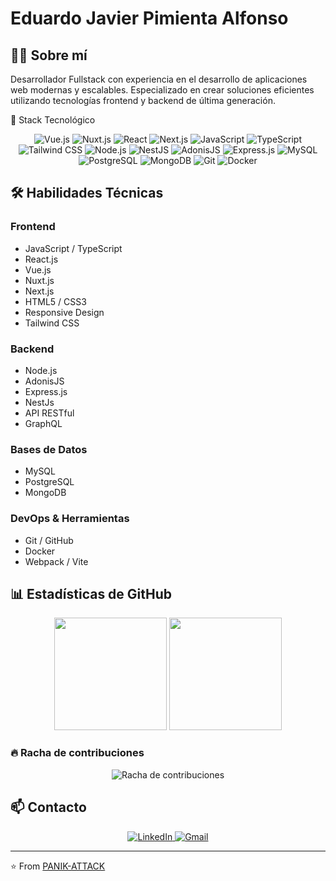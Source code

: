 # Eduardo Javier Pimienta Alfonso

## 👨‍💻 Sobre mí
Desarrollador Fullstack con experiencia en el desarrollo de aplicaciones web modernas y escalables. Especializado en crear soluciones eficientes utilizando tecnologías frontend y backend de última generación.

🔧 Stack Tecnológico
<div align="center">
  <!-- Frontend -->
  <img src="https://img.shields.io/badge/Vue.js-4FC08D?style=for-the-badge&logo=vue.js&logoColor=white" alt="Vue.js" />
  <img src="https://img.shields.io/badge/Nuxt.js-00DC82?style=for-the-badge&logo=nuxt.js&logoColor=white" alt="Nuxt.js" />
  <img src="https://img.shields.io/badge/React-61DAFB?style=for-the-badge&logo=react&logoColor=black" alt="React" />
  <img src="https://img.shields.io/badge/Next.js-000000?style=for-the-badge&logo=next.js&logoColor=white" alt="Next.js" />
  <img src="https://img.shields.io/badge/JavaScript-F7DF1E?style=for-the-badge&logo=javascript&logoColor=black" alt="JavaScript" />
  <img src="https://img.shields.io/badge/TypeScript-3178C6?style=for-the-badge&logo=typescript&logoColor=white" alt="TypeScript" />
  <img src="https://img.shields.io/badge/Tailwind_CSS-38B2AC?style=for-the-badge&logo=tailwind-css&logoColor=white" alt="Tailwind CSS" />
  <!-- Backend -->
  <img src="https://img.shields.io/badge/Node.js-339933?style=for-the-badge&logo=node.js&logoColor=white" alt="Node.js" />
  <img src="https://img.shields.io/badge/NestJS-E0234E?style=for-the-badge&logo=nestjs&logoColor=white" alt="NestJS" />
  <img src="https://img.shields.io/badge/AdonisJS-5A45FF?style=for-the-badge&logo=adonisjs&logoColor=white" alt="AdonisJS" />
  <img src="https://img.shields.io/badge/Express-000000?style=for-the-badge&logo=express&logoColor=white" alt="Express.js" />
  <!-- Bases de datos -->
  <img src="https://img.shields.io/badge/MySQL-4479A1?style=for-the-badge&logo=mysql&logoColor=white" alt="MySQL" />
  <img src="https://img.shields.io/badge/PostgreSQL-336791?style=for-the-badge&logo=postgresql&logoColor=white" alt="PostgreSQL" />
  <img src="https://img.shields.io/badge/MongoDB-47A248?style=for-the-badge&logo=mongodb&logoColor=white" alt="MongoDB" />
  <!-- DevOps -->
  <img src="https://img.shields.io/badge/Git-F05032?style=for-the-badge&logo=git&logoColor=white" alt="Git" />
  <img src="https://img.shields.io/badge/Docker-2496ED?style=for-the-badge&logo=docker&logoColor=white" alt="Docker" />
</div>

## 🛠️ Habilidades Técnicas

### Frontend
- JavaScript / TypeScript
- React.js
- Vue.js
- Nuxt.js
- Next.js
- HTML5 / CSS3
- Responsive Design
- Tailwind CSS

### Backend
- Node.js
- AdonisJS
- Express.js
- NestJs
- API RESTful
- GraphQL

### Bases de Datos
- MySQL
- PostgreSQL
- MongoDB

### DevOps & Herramientas
- Git / GitHub
- Docker
- Webpack / Vite

## 📊 Estadísticas de GitHub

<div align="center">
  <img height="180em" src="https://github-readme-stats.vercel.app/api?username=PANIK-ATTACK&show_icons=true&theme=radical&include_all_commits=true&count_private=true"/>
  <img height="180em" src="https://github-readme-stats.vercel.app/api/top-langs/?username=PANIK-ATTACK&layout=compact&langs_count=7&theme=radical"/>
</div>

### 🔥 Racha de contribuciones
<div align="center">
  <img src="https://github-readme-streak-stats.herokuapp.com/?user=PANIK-ATTACK&theme=radical" alt="Racha de contribuciones" />
</div>

## 📫 Contacto
<div align="center">
  <a href="https://www.linkedin.com/in/eduardojga" target="_blank">
    <img src="https://img.shields.io/badge/LinkedIn-0077B5?style=for-the-badge&logo=linkedin&logoColor=white" alt="LinkedIn" />
  </a>
  <a href="mailto:eduardojga.oficina@gmail.com" target="_blank">
    <img src="https://img.shields.io/badge/Gmail-D14836?style=for-the-badge&logo=gmail&logoColor=white" alt="Gmail" />
  </a>
</div>

---
⭐️ From [PANIK-ATTACK](https://github.com/PANIK-ATTACK)

